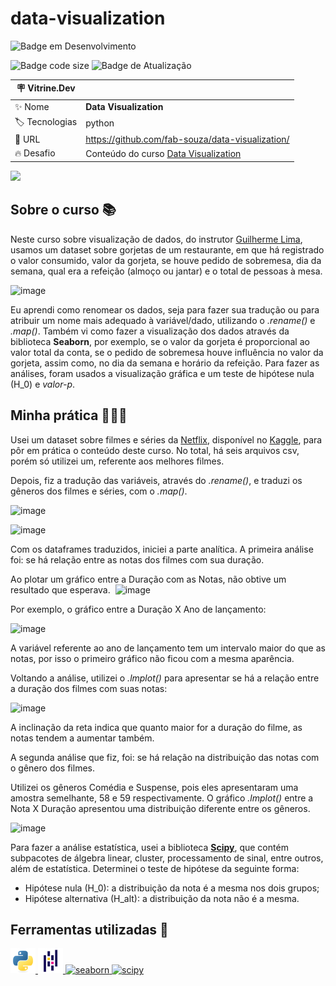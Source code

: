# data-visualization

![Badge em Desenvolvimento](http://img.shields.io/static/v1?label=STATUS&message=EM%20DESENVOLVIMENTO&color=GREEN&style=for-the-badge)

![Badge code size](https://img.shields.io/github/languages/code-size/fab-souza/data-visualization)
![Badge de Atualização](https://img.shields.io/github/last-commit/fab-souza/data-visualization)

| :placard: Vitrine.Dev |    |
| -------------  | --- |
| :sparkles: Nome        | **Data Visualization**
| :label: Tecnologias | python
| :rocket: URL         | https://github.com/fab-souza/data-visualization/
| :fire: Desafio     | Conteúdo do curso [Data Visualization](https://www.alura.com.br/curso-online-data-visualization-com-seaborn)

![](https://user-images.githubusercontent.com/67301805/208895033-f126dcaa-a3d7-42f8-a40a-123db215c218.jpg#vitrinedev)


## Sobre o curso 📚

Neste curso sobre visualização de dados, do instrutor [Guilherme Lima](https://www.linkedin.com/in/guilherme-lima-458925178/), usamos um dataset sobre gorjetas de um restaurante, em que há registrado o valor consumido, valor da gorjeta, se houve pedido de sobremesa, dia da semana, qual era a refeição (almoço ou jantar) e o total de pessoas à mesa.

![image](https://user-images.githubusercontent.com/67301805/208898203-b89b3c6a-e4ba-407c-bcec-b423b3632013.png)

Eu aprendi como renomear os dados, seja para fazer sua tradução ou para atribuir um nome mais adequado à variável/dado, utilizando o *.rename()* e *.map()*. Também vi como fazer a visualização dos dados através da biblioteca **Seaborn**, por exemplo, se o valor da gorjeta é proporcional ao valor total da conta, se o pedido de sobremesa houve influência no valor da gorjeta, assim como, no dia da semana e horário da refeição. Para fazer as análises, foram usados a visualização gráfica e um teste de hipótese nula (H_0) e *valor-p*.

## Minha prática 👩🏻‍💻

Usei um dataset sobre filmes e séries da [Netflix](https://www.kaggle.com/datasets/thedevastator/the-ultimate-netflix-tv-shows-and-movies-dataset), disponível no [Kaggle](https://www.kaggle.com/), para pôr em prática o conteúdo deste curso. No total, há seis arquivos csv, porém só utilizei um, referente aos melhores filmes.

Depois, fiz a tradução das variáveis, através do *.rename()*, e traduzi os gêneros dos filmes e séries, com o *.map()*.

![image](https://user-images.githubusercontent.com/67301805/209211030-6eb2b87c-cc35-47f6-aa6b-bd45946b7987.png)

![image](https://user-images.githubusercontent.com/67301805/209211091-91e7c787-db72-4ac1-ab20-e282b5004f14.png)

Com os dataframes traduzidos, iniciei a parte analítica. A primeira análise foi: se há relação entre as notas dos filmes com sua duração. 

Ao plotar um gráfico entre a Duração com as Notas, não obtive um resultado que esperava.
&nbsp;![image](https://user-images.githubusercontent.com/67301805/210013922-88620236-8d0c-49df-80ec-47d8f3431a26.png)

Por exemplo, o gráfico entre a Duração X Ano de lançamento:

![image](https://user-images.githubusercontent.com/67301805/210014180-c61c9b41-2677-40f0-b568-58bbb7b1bc7a.png)

A variável referente ao ano de lançamento tem um intervalo maior do que as notas, por isso o primeiro gráfico não ficou com a mesma aparência.

Voltando a análise, utilizei o *.lmplot()* para apresentar se há a relação entre a duração dos filmes com suas notas:

![image](https://user-images.githubusercontent.com/67301805/210019151-d4921f50-721e-48f6-a45a-f05a976f81b6.png)

A inclinação da reta indica que quanto maior for a duração do filme, as notas tendem a aumentar também.

A segunda análise que fiz, foi: se há relação na distribuição das notas com o gênero dos filmes.

Utilizei os gêneros Comédia e Suspense, pois eles apresentaram uma amostra semelhante, 58 e 59 respectivamente. O gráfico *.lmplot()* entre a Nota X Duração apresentou uma distribuição diferente entre os gêneros.

![image](https://user-images.githubusercontent.com/67301805/210023733-e2c8b389-94ad-42cb-9b24-bad2dbee2d7c.png)

Para fazer a análise estatística, usei a biblioteca [**Scipy**](https://scipy.org/), que contém subpacotes de álgebra linear, cluster, processamento de sinal, entre outros, além de estatística. Determinei o teste de hipótese da seguinte forma: 
- Hipótese nula (H_0): a distribuição da nota é a mesma nos dois grupos;
- Hipótese alternativa (H_alt): a distribuição da nota não é a mesma.



## Ferramentas utilizadas 🧰
<p> <a href="https://www.python.org" target="_blank" rel="noreferrer"> <img src="https://raw.githubusercontent.com/devicons/devicon/master/icons/python/python-original.svg" alt="python" width="40" height="40"/> </a> 
    <a href="https://pandas.pydata.org/" target="_blank" rel="noreferrer"> <img src="https://raw.githubusercontent.com/devicons/devicon/2ae2a900d2f041da66e950e4d48052658d850630/icons/pandas/pandas-original.svg" alt="pandas" width="40" height="40"/> </a>
    <a href="https://seaborn.pydata.org/" target="_blank" rel="noreferrer"> <img src="https://seaborn.pydata.org/_images/logo-mark-lightbg.svg" alt="seaborn" width="40" height="40"/> </a>
    <a href="https://scipy.org/" target="_blank" rel="noreferrer"> <img src="https://scipy.org/images/logo.svg" alt="scipy" width="40" height="40"/> </a>
    </p>
